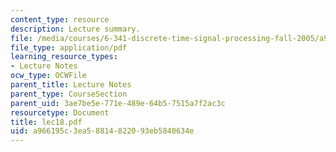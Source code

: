 ```yaml
---
content_type: resource
description: Lecture summary.
file: /media/courses/6-341-discrete-time-signal-processing-fall-2005/a966195c3ea58814822093eb5840634e_lec18.pdf
file_type: application/pdf
learning_resource_types:
- Lecture Notes
ocw_type: OCWFile
parent_title: Lecture Notes
parent_type: CourseSection
parent_uid: 3ae7be5e-771e-489e-64b5-7515a7f2ac3c
resourcetype: Document
title: lec18.pdf
uid: a966195c-3ea5-8814-8220-93eb5840634e
---
```

